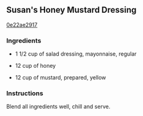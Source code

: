 ## Susan's Honey Mustard Dressing

[0e22ae2917](http://www.food.com/recipe/susans-honey-mustard-dressing-348470)

### Ingredients

 - 1 1/2 cup of salad dressing, mayonnaise, regular

 - 12 cup of honey

 - 12 cup of mustard, prepared, yellow

### Instructions

Blend all ingredients well, chill and serve.